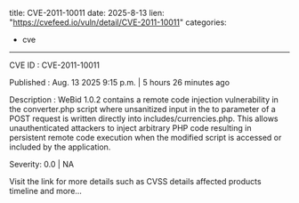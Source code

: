  
title: CVE-2011-10011
date: 2025-8-13
lien: "https://cvefeed.io/vuln/detail/CVE-2011-10011"
categories:
  - cve
---

CVE ID : CVE-2011-10011

Published :  Aug. 13
2025
9:15 p.m. | 5 hours
26 minutes ago

Description : WeBid 1.0.2 contains a remote code injection vulnerability in the converter.php script
where unsanitized input in the to parameter of a POST request is written directly into includes/currencies.php. This allows unauthenticated attackers to inject arbitrary PHP code
resulting in persistent remote code execution when the modified script is accessed or included by the application.

Severity: 0.0 | NA

Visit the link for more details
such as CVSS details
affected products
timeline
and more...
